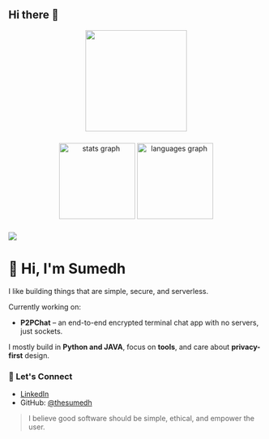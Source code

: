 ## Hi there 👋
<div align="center">
  <img height="200" src="https://text.media.giphy.com/v1/media/giphy.gif?token=eyJhbGciOiJIUzI1NiIsInR5cCI6IkpXVCJ9.eyJrZXkiOiJwcm9kLTIwMjAtMDQtMjIiLCJzdHlsZSI6InByZXNzc3RhcnQiLCJ0ZXh0IjoiSEklMkMlMjBJJ20lMjBTdW1lZGgiLCJpYXQiOjE3Mjg5OTI4MzN9.xf_YW56n22Ng21hFAjU0NqBOFgR-LmmNMj5j9F77FnI"  />
</div>

###

<div align="center">
  <img src="https://github-readme-stats.vercel.app/api?username=thesumedh&hide_title=false&hide_rank=false&show_icons=true&include_all_commits=true&count_private=true&disable_animations=false&theme=dracula&locale=en&hide_border=false&order=1" height="150" alt="stats graph"  />
  <img src="https://github-readme-stats.vercel.app/api/top-langs?username=thesumedh&locale=en&hide_title=false&layout=compact&card_width=320&langs_count=5&theme=dracula&hide_border=false&order=2" height="150" alt="languages graph"  />
</div>






###

![](https://komarev.com/ghpvc/?username=thesumedh&style=for-the-badge)



# 👋 Hi, I'm Sumedh

I like building things that are simple, secure, and serverless.

Currently working on:
- **P2PChat** – an end-to-end encrypted terminal chat app with no servers, just sockets.

I mostly build in **Python and JAVA**, focus on **tools**, and care about **privacy-first** design.




### 💬 Let's Connect

- [LinkedIn](https://www.linkedin.com/in/imsumedh/)
- GitHub: [@thesumedh](https://github.com/thesumedh)

> I believe good software should be simple, ethical, and empower the user.



<!--
**thesumedh/thesumedh** is a ✨ _special_ ✨ repository because its `README.md` (this file) appears on your GitHub profile.

Here are some ideas to get you started:

- 🔭 I’m currently working on ...
- 🌱 I’m currently learning ...
- 👯 I’m looking to collaborate on ...
- 🤔 I’m looking for help with ...
- 💬 Ask me about ...
- 📫 How to reach me: ...
- 😄 Pronouns: ...
- ⚡ Fun fact: ...
-->
